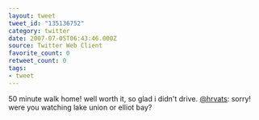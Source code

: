 ```yaml
---
layout: tweet
tweet_id: "135136752"
category: twitter
date: 2007-07-05T06:43:46.000Z
source: Twitter Web Client
favorite_count: 0
retweet_count: 0
tags:
- tweet
---
```


50 minute walk home! well worth it, so glad i didn't drive.  [@hrvats](https://twitter.com/@hrvats): sorry! were you watching lake union or elliot bay?
